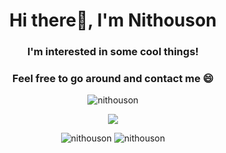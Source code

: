<h1 align="center">Hi there👋, I'm Nithouson</h1>
<h3 align="center">I'm interested in some cool things!</h3>
<h3 align="center">Feel free to go around and contact me 😄</h3>

<p align="center"> <img src="https://komarev.com/ghpvc/?username=Nithouson&style=flat-square&label=PROFILE+VIEWS" alt="nithouson"/> </p>

<p align="center"> <img src="https://github-profile-trophy.vercel.app/?username=nithouson" /></a> </p>

<p align="center">
  <img src="https://github-readme-stats.vercel.app/api/top-langs/?username=nithouson&layout=compact" alt="nithouson" />
  <img src="https://github-readme-stats.vercel.app/api?username=nithouson&show_icons=true" alt="nithouson" />
</p>

<!--
**Nithouson/Nithouson** is a ✨ _special_ ✨ repository because its `README.md` (this file) appears on your GitHub profile.

Here are some ideas to get you started:

- 🔭 I’m currently working on ...
- 🌱 I’m currently learning ...
- 👯 I’m looking to collaborate on ...
- 🤔 I’m looking for help with ...
- 💬 Ask me about ...
- 📫 How to reach me: ...
- 😄 Pronouns: ...
- ⚡ Fun fact: ...
-->
